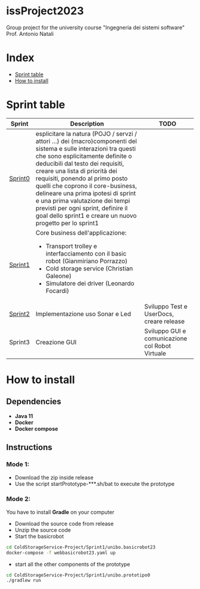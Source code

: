 # issProject2023
Group project for the university course "Ingegneria dei sistemi software" Prof. Antonio Natali

# Index
- [Sprint table](#sprint-table)
- [How to install](#how-to-install)

# Sprint table

| Sprint                                                                                                                                                  | Description                                                                                                                                                                                                                                                                                                                                                                                                                                                                 | TODO                                            |
|---------------------------------------------------------------------------------------------------------------------------------------------------------|-----------------------------------------------------------------------------------------------------------------------------------------------------------------------------------------------------------------------------------------------------------------------------------------------------------------------------------------------------------------------------------------------------------------------------------------------------------------------------|-------------------------------------------------|
| [Sprint0](https://htmlpreview.github.io/?https://github.com/LEOB3TA/ColdStorageService-Project/blob/main/Sprint0Reviewed/userDocs/sprint0Reviewed.html) | esplicitare la natura (POJO / servzi / attori …) dei (macro)componenti del sistema e sulle interazioni tra questi che sono esplicitamente definite o deducibili dal testo dei requisiti, creare una lista di priorità dei requisiti, ponendo al primo posto quelli che coprono il core-business, delineare una prima ipotesi di sprint e una prima valutazione dei tempi previsti per ogni sprint, definire il goal dello sprint1 e creare un nuovo progetto per lo sprint1 |                                                 |
| [Sprint1](https://htmlpreview.github.io/?https://github.com/LEOB3TA/ColdStorageService-Project/blob/main/Sprint1/userDocs/sprint1.html)                 | Core business dell'applicazione: <ul> <li>Transport trolley e interfacciamento con il basic robot (Gianmiriano Porrazzo)</li><li>Cold storage service (Christian Galeone)</li><li>Simulatore dei driver (Leonardo Focardi)</li></ul>                                                                                                                                                                                                                                        |                                                 |
| [Sprint2](https://htmlpreview.github.io/?https://github.com/LEOB3TA/ColdStorageService-Project/blob/main/Sprint2/userDocs/sprint2.html)                 | Implementazione uso  Sonar e Led       | Sviluppo Test e UserDocs, creare release        |
| Sprint3                                                                                                                                                 | Creazione GUI                          | Sviluppo GUI e comunicazione col Robot Virtuale |

# How to install

## Dependencies
- **Java 11**
- **Docker**
- **Docker compose**

## Instructions
### Mode 1:
- Download the zip inside release
- Use the script startPrototype-***.sh/bat to execute the prototype
### Mode 2:
You have to install **Gradle** on your computer

- Download the source code from release
- Unzip the source code
- Start the basicrobot
```bash
cd ColdStorageService-Project/Sprint1/unibo.basicrobot23
docker-compose -f webbasicrobot23.yaml up
```
- start all the other components of the prototype
```bash
cd ColdStorageService-Project/Sprint1/unibo.prototipo0
./gradlew run
```

